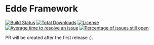 # Edde Framework

[![Build Status](https://travis-ci.org/edde-framework/edde-framework.svg?branch=master)](https://travis-ci.org/edde-framework/edde-framework) [![Total Downloads](https://poser.pugx.org/edde-framework/edde-framework/downloads)](https://packagist.org/packages/edde-framework/edde-framework) [![License](https://poser.pugx.org/edde-framework/edde-framework/license)](https://packagist.org/packages/edde-framework/edde-framework) [![Average time to resolve an issue](http://isitmaintained.com/badge/resolution/edde-framework/edde-framework.svg)](http://isitmaintained.com/project/edde-framework/edde-framework "Average time to resolve an issue") [![Percentage of issues still open](http://isitmaintained.com/badge/open/edde-framework/edde-framework.svg)](http://isitmaintained.com/project/edde-framework/edde-framework "Percentage of issues still open")

PR will be created after the first release :).
